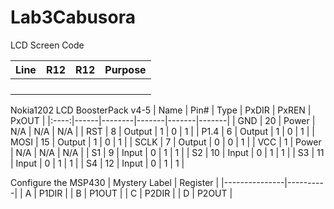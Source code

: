 Lab3Cabusora
============

LCD Screen Code

| Line | R12 | R12 | Purpose |
|:----:|-----|-----|---------|
|      |     |     |         |
|      |     |     |         |
|      |     |     |         |
|      |     |     |         |

Nokia1202 LCD BoosterPack v4-5
| Name | Pin# | Type   | PxDIR | PxREN | PxOUT |
|:----:|------|--------|-------|-------|-------|
| GND  | 20   | Power  | N/A   | N/A   | N/A   |
| RST  | 8    | Output | 1     | 0     | 1     |
| P1.4 | 6    | Output | 1     | 0     | 1     |
| MOSI | 15   | Output | 1     | 0     | 1     |
| SCLK | 7    | Output | 0     | 0     | 1     |
| VCC  | 1    | Power  | N/A   | N/A   | N/A   |
| S1   | 9    | Input  | 0     | 1     | 1     |
| S2   | 10   | Input  | 0     | 1     | 1     |
| S3   | 11   | Input  | 0     | 1     | 1     |
| S4   | 12   | Input  | 0     | 1     | 1     |

Configure the MSP430
| Mystery Label | Register |
|---------------|----------|
| A             | P1DIR    |
| B             | P1OUT    |
| C             | P2DIR    |
| D             | P2OUT    |

